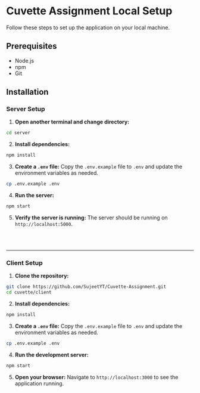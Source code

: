 # Cuvette Assignment Local Setup

Follow these steps to set up the application on your local machine.

## Prerequisites

- Node.js
- npm
- Git

## Installation

### Server Setup

1. **Open another terminal and change directory:**
  ```bash
  cd server
  ```

2. **Install dependencies:**
  ```bash
  npm install
  ```

3. **Create a `.env` file:**
  Copy the `.env.example` file to `.env` and update the environment variables as needed.
  ```bash
  cp .env.example .env
  ```

4. **Run the server:**
  ```bash
  npm start
  ```

5. **Verify the server is running:**
  The server should be running on `http://localhost:5000`.


<br/>
<br/>
<hr/>

### Client Setup

1. **Clone the repository:**
  ```bash
  git clone https://github.com/SujeetYT/Cuvette-Assignment.git
  cd cuvette/client
  ```

2. **Install dependencies:**
  ```bash
  npm install
  ```

3. **Create a `.env` file:**
  Copy the `.env.example` file to `.env` and update the environment variables as needed.
  ```bash
  cp .env.example .env
  ```

4. **Run the development server:**
  ```bash
  npm start
  ```

5. **Open your browser:**
  Navigate to `http://localhost:3000` to see the application running.

